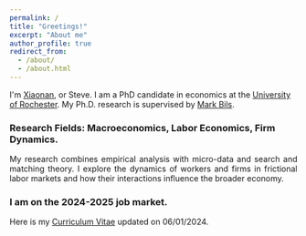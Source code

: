 ```yaml
---
permalink: /
title: "Greetings!"
excerpt: "About me"
author_profile: true
redirect_from: 
  - /about/
  - /about.html
---
```



I'm [Xiaonan](https://translate.google.com/?hl=zh-CN&sl=zh-CN&tl=en&text=潇南&op=translate), or Steve. I am a PhD candidate in economics at the [University of Rochester](http://www.sas.rochester.edu/eco/index.html). My Ph.D. research is supervised by [Mark Bils](https://sites.google.com/view/markbils/research).

### Research Fields: Macroeconomics, Labor Economics, Firm Dynamics. 
<p style="text-align: justify;">
My research combines empirical analysis with micro-data and search and matching theory. I explore the dynamics of workers and firms in frictional labor markets and how their interactions influence the broader economy.
</p>

### I am on the 2024-2025 job market.

Here is my [Curriculum Vitae](https://SteveShelnanMa.github.io/CV/cv.pdf) updated on 06/01/2024.

